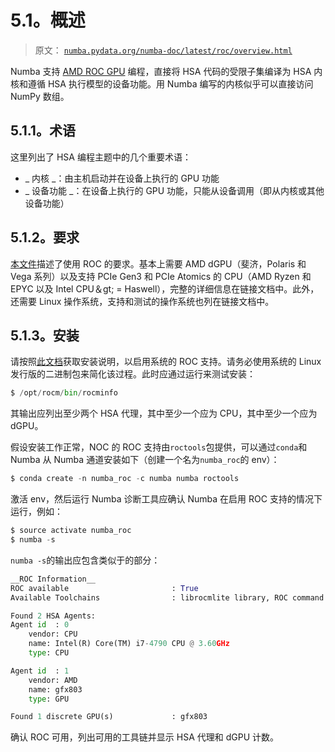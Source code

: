 # 5.1。概述

> 原文： [`numba.pydata.org/numba-doc/latest/roc/overview.html`](http://numba.pydata.org/numba-doc/latest/roc/overview.html)

Numba 支持 [AMD ROC GPU](https://rocm.github.io/) 编程，直接将 HSA 代码的受限子集编译为 HSA 内核和遵循 HSA 执行模型的设备功能。用 Numba 编写的内核似乎可以直接访问 NumPy 数组。

## 5.1.1。术语

这里列出了 HSA 编程主题中的几个重要术语：

*   _ 内核 _：由主机启动并在设备上执行的 GPU 功能
*   _ 设备功能 _：在设备上执行的 GPU 功能，只能从设备调用（即从内核或其他设备功能）

## 5.1.2。要求

[本文件](https://github.com/RadeonOpenCompute/ROCm#are-you-ready-to-rock)描述了使用 ROC 的要求。基本上需要 AMD dGPU（斐济，Polaris 和 Vega 系列）以及支持 PCIe Gen3 和 PCIe Atomics 的 CPU（AMD Ryzen 和 EPYC 以及 Intel CPU＆gt; = Haswell），完整的详细信息在链接文档中。此外，还需要 Linux 操作系统，支持和测试的操作系统也列在链接文档中。

## 5.1.3。安装

请按照[此文档](https://github.com/RadeonOpenCompute/ROCm#installing-from-amd-rocm-repositories)获取安装说明，以启用系统的 ROC 支持。请务必使用系统的 Linux 发行版的二进制包来简化该过程。此时应通过运行来测试安装：

```py
$ /opt/rocm/bin/rocminfo

```

其输出应列出至少两个 HSA 代理，其中至少一个应为 CPU，其中至少一个应为 dGPU。

假设安装工作正常，NOC 的 ROC 支持由`roctools`包提供，可以通过`conda`和 Numba 从 Numba 通道安装如下（创建一个名为`numba_roc`的 env）：

```py
$ conda create -n numba_roc -c numba numba roctools

```

激活 env，然后运行 Numba 诊断工具应确认 Numba 在启用 ROC 支持的情况下运行，例如：

```py
$ source activate numba_roc
$ numba -s

```

`numba -s`的输出应包含类似于的部分：

```py
__ROC Information__
ROC available                       : True
Available Toolchains                : librocmlite library, ROC command line tools

Found 2 HSA Agents:
Agent id  : 0
    vendor: CPU
    name: Intel(R) Core(TM) i7-4790 CPU @ 3.60GHz
    type: CPU

Agent id  : 1
    vendor: AMD
    name: gfx803
    type: GPU

Found 1 discrete GPU(s)             : gfx803

```

确认 ROC 可用，列出可用的工具链并显示 HSA 代理和 dGPU 计数。